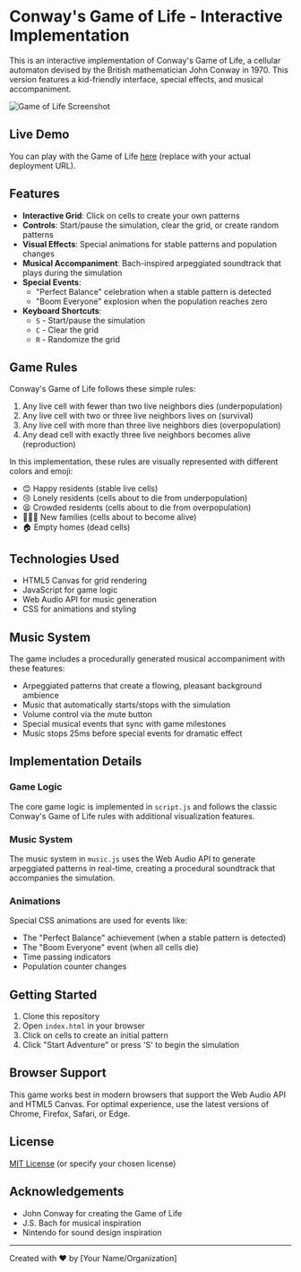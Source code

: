 # Conway's Game of Life - Interactive Implementation

This is an interactive implementation of Conway's Game of Life, a cellular automaton devised by the British mathematician John Conway in 1970. This version features a kid-friendly interface, special effects, and musical accompaniment.

![Game of Life Screenshot](https://github.com/user/game-of-life/raw/main/screenshot.png)

## Live Demo

You can play with the Game of Life [here](#) (replace with your actual deployment URL).

## Features

- **Interactive Grid**: Click on cells to create your own patterns
- **Controls**: Start/pause the simulation, clear the grid, or create random patterns
- **Visual Effects**: Special animations for stable patterns and population changes
- **Musical Accompaniment**: Bach-inspired arpeggiated soundtrack that plays during the simulation
- **Special Events**:
  - "Perfect Balance" celebration when a stable pattern is detected
  - "Boom Everyone" explosion when the population reaches zero
- **Keyboard Shortcuts**:
  - `S` - Start/pause the simulation
  - `C` - Clear the grid
  - `R` - Randomize the grid

## Game Rules

Conway's Game of Life follows these simple rules:

1. Any live cell with fewer than two live neighbors dies (underpopulation)
2. Any live cell with two or three live neighbors lives on (survival)
3. Any live cell with more than three live neighbors dies (overpopulation)
4. Any dead cell with exactly three live neighbors becomes alive (reproduction)

In this implementation, these rules are visually represented with different colors and emoji:
- 😊 Happy residents (stable live cells)
- 😢 Lonely residents (cells about to die from underpopulation)
- 😫 Crowded residents (cells about to die from overpopulation)
- 👨‍👩‍👧 New families (cells about to become alive)
- 🏠 Empty homes (dead cells)

## Technologies Used

- HTML5 Canvas for grid rendering
- JavaScript for game logic
- Web Audio API for music generation
- CSS for animations and styling

## Music System

The game includes a procedurally generated musical accompaniment with these features:

- Arpeggiated patterns that create a flowing, pleasant background ambience
- Music that automatically starts/stops with the simulation
- Volume control via the mute button
- Special musical events that sync with game milestones
- Music stops 25ms before special events for dramatic effect

## Implementation Details

### Game Logic

The core game logic is implemented in `script.js` and follows the classic Conway's Game of Life rules with additional visualization features.

### Music System

The music system in `music.js` uses the Web Audio API to generate arpeggiated patterns in real-time, creating a procedural soundtrack that accompanies the simulation.

### Animations

Special CSS animations are used for events like:
- The "Perfect Balance" achievement (when a stable pattern is detected)
- The "Boom Everyone" event (when all cells die)
- Time passing indicators
- Population counter changes

## Getting Started

1. Clone this repository
2. Open `index.html` in your browser
3. Click on cells to create an initial pattern
4. Click "Start Adventure" or press 'S' to begin the simulation

## Browser Support

This game works best in modern browsers that support the Web Audio API and HTML5 Canvas. For optimal experience, use the latest versions of Chrome, Firefox, Safari, or Edge.

## License

[MIT License](LICENSE) (or specify your chosen license)

## Acknowledgements

- John Conway for creating the Game of Life
- J.S. Bach for musical inspiration
- Nintendo for sound design inspiration

---

Created with ❤️ by [Your Name/Organization]